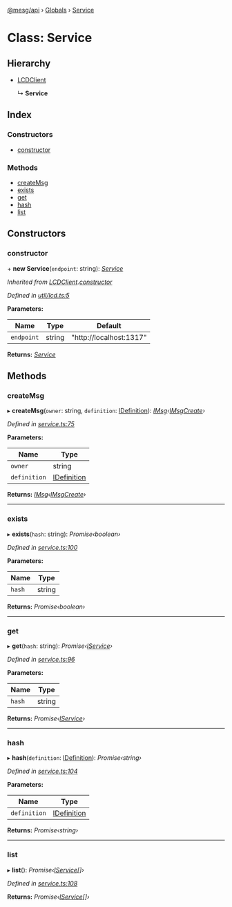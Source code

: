 [@mesg/api](../README.md) › [Globals](../globals.md) › [Service](service.md)

# Class: Service

## Hierarchy

* [LCDClient](lcdclient.md)

  ↳ **Service**

## Index

### Constructors

* [constructor](service.md#constructor)

### Methods

* [createMsg](service.md#createmsg)
* [exists](service.md#exists)
* [get](service.md#get)
* [hash](service.md#hash)
* [list](service.md#list)

## Constructors

###  constructor

\+ **new Service**(`endpoint`: string): *[Service](service.md)*

*Inherited from [LCDClient](lcdclient.md).[constructor](lcdclient.md#constructor)*

*Defined in [util/lcd.ts:5](https://github.com/mesg-foundation/js-sdk/blob/6f7dc6f/packages/api/src/util/lcd.ts#L5)*

**Parameters:**

Name | Type | Default |
------ | ------ | ------ |
`endpoint` | string | "http://localhost:1317" |

**Returns:** *[Service](service.md)*

## Methods

###  createMsg

▸ **createMsg**(`owner`: string, `definition`: [IDefinition](../globals.md#idefinition)): *[IMsg](../globals.md#imsg)‹[IMsgCreate](../globals.md#imsgcreate)›*

*Defined in [service.ts:75](https://github.com/mesg-foundation/js-sdk/blob/6f7dc6f/packages/api/src/service.ts#L75)*

**Parameters:**

Name | Type |
------ | ------ |
`owner` | string |
`definition` | [IDefinition](../globals.md#idefinition) |

**Returns:** *[IMsg](../globals.md#imsg)‹[IMsgCreate](../globals.md#imsgcreate)›*

___

###  exists

▸ **exists**(`hash`: string): *Promise‹boolean›*

*Defined in [service.ts:100](https://github.com/mesg-foundation/js-sdk/blob/6f7dc6f/packages/api/src/service.ts#L100)*

**Parameters:**

Name | Type |
------ | ------ |
`hash` | string |

**Returns:** *Promise‹boolean›*

___

###  get

▸ **get**(`hash`: string): *Promise‹[IService](../globals.md#iservice)›*

*Defined in [service.ts:96](https://github.com/mesg-foundation/js-sdk/blob/6f7dc6f/packages/api/src/service.ts#L96)*

**Parameters:**

Name | Type |
------ | ------ |
`hash` | string |

**Returns:** *Promise‹[IService](../globals.md#iservice)›*

___

###  hash

▸ **hash**(`definition`: [IDefinition](../globals.md#idefinition)): *Promise‹string›*

*Defined in [service.ts:104](https://github.com/mesg-foundation/js-sdk/blob/6f7dc6f/packages/api/src/service.ts#L104)*

**Parameters:**

Name | Type |
------ | ------ |
`definition` | [IDefinition](../globals.md#idefinition) |

**Returns:** *Promise‹string›*

___

###  list

▸ **list**(): *Promise‹[IService](../globals.md#iservice)[]›*

*Defined in [service.ts:108](https://github.com/mesg-foundation/js-sdk/blob/6f7dc6f/packages/api/src/service.ts#L108)*

**Returns:** *Promise‹[IService](../globals.md#iservice)[]›*
